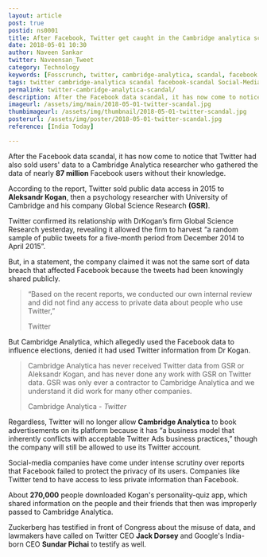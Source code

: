 ```yaml
---
layout: article
post: true
postid: ns0001
title: After Facebook, Twitter get caught in the Cambridge analytica scandal
date: 2018-05-01 10:30 
author: Naveen Sankar
twitter: Naveensan_Tweet
category: Technology
keywords: [Fosscrunch, twitter, cambridge-analytica, scandal, facebook scandal, Social Media, Analytica, Donald Trump presidential campaign]
tags: twitter cambridge-analytica scandal facebook-scandal Social-Media Analytica Donald-Trump-presidential-campaign
permalink: twitter-cambridge-analytica-scandal/
description: After the Facebook data scandal, it has now come to notice that Twitter had also sold users' data to a Cambridge Analytica researcher who gathered the data of nearly 87 million Facebook users without their knowledge.
imageurl: /assets/img/main/2018-05-01-twitter-scandal.jpg
thumbimageurl: /assets/img/thumbnail/2018-05-01-twitter-scandal.jpg
posterurl: /assets/img/poster/2018-05-01-twitter-scandal.jpg
reference: [India Today]

---
```


<span class="first-letter">A</span>fter the Facebook data scandal, it has now come to notice that Twitter had also sold users' data to a Cambridge Analytica researcher who gathered the data of nearly <b>87 million</b> Facebook users without their knowledge. 
<br>

According to the report, Twitter sold public data access in 2015 to <b>Aleksandr Kogan</b>, then a psychology researcher with University of Cambridge and his company Global Science Research <b>(GSR)</b>. 
<br>

Twitter confirmed its relationship with DrKogan’s firm Global Science Research yesterday, revealing it allowed the firm to harvest “a random sample of public tweets for a five-month period from December 2014 to April 2015”.
<br>

But, in a statement, the company claimed it was not the same sort of data breach that affected Facebook because the tweets had been knowingly shared publicly. 
<br>

<blockquote class="blockquote">
  <p class="mb-0">“Based on the recent reports, we conducted our own internal review and did not find any access to private data about people who use Twitter,”
</p>
  <footer class="blockquote-footer">Twitter</footer>
</blockquote>

But Cambridge Analytica, which allegedly used the Facebook data to influence elections, denied it had used Twitter information from Dr Kogan.
<br>

<blockquote class="blockquote">
  <p class="mb-0">Cambridge Analytica has never received Twitter data from GSR or Aleksandr Kogan, and has never done any work with GSR on Twitter data. GSR was only ever a contractor to Cambridge Analytica and we understand it did work for many other companies.
</p>
  <footer class="blockquote-footer">Cambridge Analytica - <cite title="Source Title">Twitter</cite></footer>
</blockquote>

Regardless, Twitter will no longer allow <b>Cambridge Analytica</b> to book advertisements on its platform because it has “a business model that inherently conflicts with acceptable Twitter Ads business practices,” though the company will still be allowed to use its Twitter account. 
<br>

Social-media companies have come under intense scrutiny over reports that Facebook failed to protect the privacy of its users. Companies like Twitter tend to have access to less private information than Facebook.
<br>

About <b>270,000</b> people downloaded Kogan's personality-quiz app, which shared information on the people and their friends that then was improperly passed to Cambridge Analytica.
<br>

Zuckerberg has testified in front of Congress about the misuse of data, and lawmakers have called on Twitter CEO <strong>Jack Dorsey</strong> and Google's India-born CEO <strong>Sundar Pichai</strong> to testify as well.
<br>
